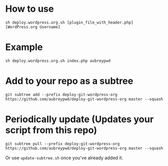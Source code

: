 # How to use

`sh deploy.wordpress.org.sh [plugin_file_with_header.php] [WordPress.org Username]`

# Example

`sh deploy.wordpress.org.sh index.php aubreypwd`

# Add to your repo as a subtree

`git subtree add --prefix deploy-git-wordpress-org https://github.com/aubreypwd/deploy-git-wordpress-org master --squash`

# Periodically update (Updates your script from this repo)

`git subtree pull --prefix deploy-git-wordpress-org https://github.com/aubreypwd/deploy-git-wordpress-org master --squash`

Or use `update-subtree.sh` once you've already added it.